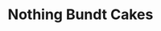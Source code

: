 ---
title: "Nothing Bundt Cakes"
url: /el-paso/nothing-bundt-cakes-gateway-boulevard-west/
shop: Konditorei
---